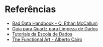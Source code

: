 # Referências

- [Bad Data Handbook - Q. Ethan McCallum](https://www.oreilly.com/library/view/bad-data-handbook/9781449324957/)
- [Guia para Quartz para Limpeza de Dados](https://escoladedados.org/tutoriais/guia-quartz-para-limpeza-de-dados/#planilha-tem-65536-linhas)
- [Tutoriais da Escola de Dados](https://escoladedados.org/tutoriais/guia-quartz-para-limpeza-de-dados/#planilha-tem-65536-linhas)
- [The Functional Art - Alberto Cairo]()

